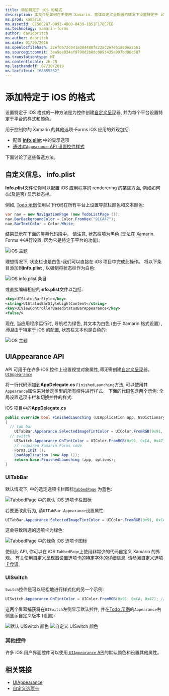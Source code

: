 ```yaml
---
title: 添加特定于 iOS 的格式
description: 本文介绍如何在不使用 Xamarin. 窗体自定义呈现器的情况下设置特定于 iOS 的外观。
ms.prod: xamarin
ms.assetid: CE50E207-D092-4D88-8439-1B51F178E7ED
ms.technology: xamarin-forms
author: davidbritch
ms.author: dabritch
ms.date: 01/29/2016
ms.openlocfilehash: 22efd672c041ad84488f822ac2e7e51a80ea2b61
ms.sourcegitcommit: 3ea9ee034af9790d2b0dc0893435e997bd06e587
ms.translationtype: MT
ms.contentlocale: zh-CN
ms.lasthandoff: 07/30/2019
ms.locfileid: "68655332"
---
```

# <a name="adding-ios-specific-formatting"></a>添加特定于 iOS 的格式

设置特定于 iOS 格式的一种方法是为控件创建[自定义呈现](~/xamarin-forms/app-fundamentals/custom-renderer/index.md)器, 并为每个平台设置特定于平台的样式和颜色。

用于控制你的 Xamarin 的其他选项-Forms iOS 应用的外观包括:

* 配置 [**info.plist**](#info-plist) 中的显示选项
* [通过`UIAppearance` API 设置控件样式](#uiappearance)

下面讨论了这些备选方法。

<a name="info-plist"/>

## <a name="customizing-infoplist"></a>自定义信息。 info.plist

**Info.plist**文件使你可以配置 iOS 应用程序的 renderering 的某些方面, 例如如何 (以及是否) 显示状态栏。

例如, [Todo 示例](https://docs.microsoft.com/samples/xamarin/xamarin-forms-samples/todo)使用以下代码在所有平台上设置导航栏颜色和文本颜色:

```csharp
var nav = new NavigationPage (new TodoListPage ());
nav.BarBackgroundColor = Color.FromHex("91CA47");
nav.BarTextColor = Color.White;
```

结果显示在下面的屏幕代码段中。 请注意, 状态栏项为黑色 (无法在 Xamarin. Forms 中进行设置, 因为它是特定于平台的功能)。

![](theme-images/status-default-sml.png "iOS 主题")

理想情况下, 状态栏也是白色-我们可以直接在 iOS 项目中完成此操作。 将以下条目添加到**info.plist** , 以强制将状态栏作为白色:

![](theme-images/info-plist.png "iOS info.plist 条目")

或直接编辑相应的**info.plist**文件以包括:

```xml
<key>UIStatusBarStyle</key>
<string>UIStatusBarStyleLightContent</string>
<key>UIViewControllerBasedStatusBarAppearance</key>
<false/>
```

现在, 当应用程序运行时, 导航栏为绿色, 其文本为白色 (由于 Xamarin 格式设置) *, 而且*由于特定于 iOS 的配置, 状态栏文本也是白色的:

![](theme-images/status-white-sml.png "iOS 主题")

<a name="uiappearance"/>

## <a name="uiappearance-api"></a>UIAppearance API

API 可用于在许多 iOS 控件上设置视觉对象属性,*而无*需创建[自定义呈现](~/xamarin-forms/app-fundamentals/custom-renderer/index.md)器。 [ `UIAppearance` ](~/ios/user-interface/ios-ui/introduction-to-the-appearance-api.md)

将一行代码添加到**AppDelegate.cs** `FinishedLaunching`方法, 可以使用其`Appearance`属性来对给定类型的所有控件进行样式。 下面的代码包含两个示例: 全局设置选项卡栏和切换控件的样式:

IOS 项目中的**AppDelegate.cs**

```csharp
public override bool FinishedLaunching (UIApplication app, NSDictionary options)
{
  // tab bar
    UITabBar.Appearance.SelectedImageTintColor = UIColor.FromRGB(0x91, 0xCA, 0x47); // green
  // switch
    UISwitch.Appearance.OnTintColor = UIColor.FromRGB(0x91, 0xCA, 0x47); // green
    // required Xamarin.Forms code
    Forms.Init ();
    LoadApplication (new App ());
    return base.FinishedLaunching (app, options);
}
```

### <a name="uitabbar"></a>UITabBar

默认情况下, 中的选定选项卡栏图标[`TabbedPage`](~/xamarin-forms/app-fundamentals/navigation/tabbed-page.md)
为蓝色:

![](theme-images/tabbar-default.png "TabbedPage 中的默认 iOS 选项卡栏图标")

若要更改此行为, 请`UITabBar.Appearance`设置属性:

```csharp
UITabBar.Appearance.SelectedImageTintColor = UIColor.FromRGB(0x91, 0xCA, 0x47); // green
```

这会导致所选的选项卡为绿色:

![](theme-images/tabbar-custom.png "TabbedPage 中的绿色 iOS 选项卡图标")

使用此 API, 你可以在 iOS `TabbedPage`上使用非常少的代码自定义 Xamarin 的外观。 有关使用自定义呈现器设置选项卡的特定字体的详细信息, 请参阅[自定义选项卡食谱](https://github.com/xamarin/recipes/tree/master/Recipes/xamarin-forms/iOS/customize-tabs)。

### <a name="uiswitch"></a>UISwitch

`Switch`控件是可以轻松地进行样式化的另一个示例:

```csharp
UISwitch.Appearance.OnTintColor = UIColor.FromRGB(0x91, 0xCA, 0x47); // green
```

这两个屏幕捕获将在`UISwitch`左侧显示默认控件, 并在[Todo 示例](https://docs.microsoft.com/samples/xamarin/xamarin-forms-samples/todo)的`Appearance`右侧显示自定义版本 (设置):

![](theme-images/switch-default.png "默认 UISwitch 颜色") ![](theme-images/switch-custom.png "自定义 UISwitch 颜色")

### <a name="other-controls"></a>其他控件

许多 iOS 用户界面控件可以使用[ `UIAppearance` API](~/ios/user-interface/ios-ui/introduction-to-the-appearance-api.md)的默认颜色和设置其他属性。



## <a name="related-links"></a>相关链接

- [UIAppearance](~/ios/user-interface/ios-ui/introduction-to-the-appearance-api.md)
- [自定义选项卡](https://github.com/xamarin/recipes/tree/master/Recipes/xamarin-forms/iOS/customize-tabs)
